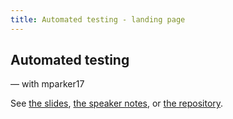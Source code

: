 ```yaml
---
title: Automated testing - landing page
---
```


<section>

# Automated testing
— with mparker17

See [the slides](slides.md), [the speaker notes](speaker-notes.md), or [the repository](https://github.com/mparker17/talk--software-testing-overview).

</section>

